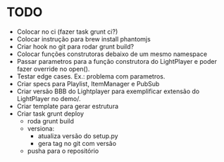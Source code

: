
# TODO

* Colocar no ci (fazer task grunt ci?)
* Colocar instrução para brew install phantomjs
* Criar hook no git para rodar grunt build?
* Colocar funções construtoras debaixo de um mesmo namespace
* Passar parametros para a função construtora do LightPlayer
  e poder fazer override no open().
* Testar edge cases. Ex.: problema com parametros.
* Criar specs para Playlist, ItemManager e PubSub
* Criar versão BBB do Lightplayer para exemplificar extensão
  do LightPlayer no demo/.
* Criar template para gerar estrutura 
* Criar task grunt deploy
    * roda grunt build
    * versiona:
        * atualiza versão do setup.py
        * gera tag no git com versão
    * pusha para o repositório

